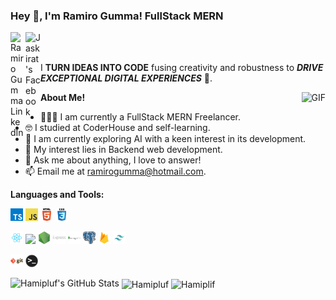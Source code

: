 <h3 title="hehehe"> Hey 👋, I'm Ramiro Gumma! FullStack MERN</h3>

<a href="https://www.linkedin.com/in/ramiro-gabriel-gumma-400993240/">
  <img align="left" alt="Ramiro Gumma LinkedIn" width="24px" src="https://cdn.jsdelivr.net/npm/simple-icons@v3/icons/linkedin.svg" />
</a>
<a href="https://portafolio-astro-mocha.vercel.app/">
  <img align="left" alt="Jaskirat's Facebook" width="24px" src="https://cdn-icons-png.flaticon.com/512/977/977597.png" />
</a>




<br />
<br />

I **TURN IDEAS INTO CODE** fusing creativity and robustness to ***DRIVE EXCEPTIONAL DIGITAL EXPERIENCES*** 🚀.
 

  <img align="right" alt="GIF" src="https://i.pinimg.com/originals/e4/26/70/e426702edf874b181aced1e2fa5c6cde.gif" />

**About Me!**
- 👨🏽‍💻 I am currently a FullStack MERN Freelancer.
- 🤓 I studied at CoderHouse and self-learning.
- 🌱 I am currently exploring AI with a keen interest in its development. 
- 🤔 My interest lies in Backend web development.
- 💬 Ask me about anything, I love to answer!
- 📫 Email me at [ramirogumma@hotmail.com](mailto:ramirogumma@hotmail.com).



**Languages and Tools:**  


<code><img height="20" src="https://raw.githubusercontent.com/github/explore/80688e429a7d4ef2fca1e82350fe8e3517d3494d/topics/typescript/typescript.png"></code>
<code><img height="20" src="https://raw.githubusercontent.com/github/explore/80688e429a7d4ef2fca1e82350fe8e3517d3494d/topics/javascript/javascript.png"></code>
<code><img height="20" src="https://raw.githubusercontent.com/github/explore/80688e429a7d4ef2fca1e82350fe8e3517d3494d/topics/html/html.png"></code>
<code><img height="20" src="https://raw.githubusercontent.com/github/explore/80688e429a7d4ef2fca1e82350fe8e3517d3494d/topics/css/css.png"></code>

<code><img height="20" src="https://raw.githubusercontent.com/github/explore/80688e429a7d4ef2fca1e82350fe8e3517d3494d/topics/react/react.png"></code>
<code><img height="20" src="https://www.datocms-assets.com/75941/1657707878-nextjs_logo.png"></code>
<code><img height="20" src="https://raw.githubusercontent.com/github/explore/80688e429a7d4ef2fca1e82350fe8e3517d3494d/topics/nodejs/nodejs.png"></code>
<code><img height="20" src="https://raw.githubusercontent.com/github/explore/80688e429a7d4ef2fca1e82350fe8e3517d3494d/topics/express/express.png"></code>
<code><img height="20" src="https://raw.githubusercontent.com/github/explore/80688e429a7d4ef2fca1e82350fe8e3517d3494d/topics/mongodb/mongodb.png"></code>
<code><img height="20" src="https://raw.githubusercontent.com/github/explore/80688e429a7d4ef2fca1e82350fe8e3517d3494d/topics/postgresql/postgresql.png"></code>
<code><img height="20" src="https://raw.githubusercontent.com/github/explore/80688e429a7d4ef2fca1e82350fe8e3517d3494d/topics/firebase/firebase.png"></code>
<code><img height="20" src="https://raw.githubusercontent.com/github/explore/80688e429a7d4ef2fca1e82350fe8e3517d3494d/topics/tailwind/tailwind.png"></code>

<code><img height="20" src="https://raw.githubusercontent.com/github/explore/80688e429a7d4ef2fca1e82350fe8e3517d3494d/topics/git/git.png"></code>
<code><img height="20" src="https://raw.githubusercontent.com/github/explore/80688e429a7d4ef2fca1e82350fe8e3517d3494d/topics/terminal/terminal.png"></code>

<img src="https://github-readme-stats.vercel.app/api?username=Hamipluf&show_icons=true&hide_border=false&count_private=true&theme=shades-of-purple&icon_color=fa0d000" alt="Hamipluf's GitHub Stats">
<img align="center" src="https://github-readme-streak-stats.herokuapp.com/?user=Hamipluf&count_private=true&theme=radical" alt="Hamipluf" />
<img align="center" width=500 src="https://github-readme-stats.vercel.app/api/top-langs/?username=Hamipluf&count_private=true&theme=radical" alt="Hamiplif" />


